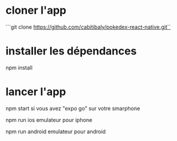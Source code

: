 # cloner l'app

```git clone https://github.com/cabitibaly/pokedex-react-native.git``

# installer les dépendances

npm install

# lancer l'app

npm start si vous avez "expo go" sur votre smarphone

npm run ios emulateur pour iphone

npm run android emulateur pour android